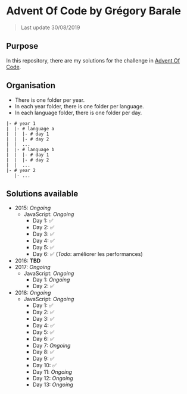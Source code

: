 # Advent Of Code by Grégory Barale

> Last update 30/08/2019

## Purpose

In this repository, there are my solutions for the challenge in [Advent Of Code](https://adventofcode.com/).

## Organisation

- There is one folder per year.
- In each year folder, there is one folder per language.
- In each language folder, there is one folder per day.

```
|- # year 1
|  |- # language a
|  |  |- # day 1
|  |  |- # day 2
|  |  ...
|  |- # language b
|  |  |- # day 1
|  |  |- # day 2
|  |  ...
|- # year 2
   |- ...
```

## Solutions available

- 2015: _Ongoing_
  - JavaScript: _Ongoing_
    - Day 1: ✅
    - Day 2: ✅
    - Day 3: ✅
    - Day 4: ✅
    - Day 5: ✅
    - Day 6: ✅ (_Todo_: améliorer les performances)
- 2016: **TBD**
- 2017: _Ongoing_
  - JavaScript: _Ongoing_
    - Day 1: _Ongoing_
    - Day 2: ✅
- 2018: _Ongoing_
  - JavaScript: _Ongoing_
    - Day 1: ✅
    - Day 2: ✅
    - Day 3: ✅
    - Day 4: ✅
    - Day 5: ✅
    - Day 6: ✅
    - Day 7: _Ongoing_
    - Day 8: ✅
    - Day 9: ✅
    - Day 10: ✅
    - Day 11: _Ongoing_
    - Day 12: _Ongoing_
    - Day 13: _Ongoing_
